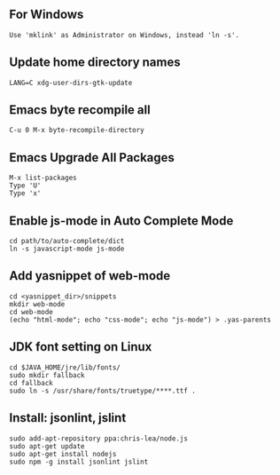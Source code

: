For Windows
-----------

    Use 'mklink' as Administrator on Windows, instead 'ln -s'.

Update home directory names
---------------------------

    LANG=C xdg-user-dirs-gtk-update

Emacs byte recompile all
------------------------

    C-u 0 M-x byte-recompile-directory

Emacs Upgrade All Packages
--------------------------

    M-x list-packages
    Type 'U'
    Type 'x'

Enable js-mode in Auto Complete Mode
------------------------------------

    cd path/to/auto-complete/dict
    ln -s javascript-mode js-mode

Add yasnippet of web-mode
------------------------------------

    cd <yasnippet_dir>/snippets
    mkdir web-mode
    cd web-mode
    (echo "html-mode"; echo "css-mode"; echo "js-mode") > .yas-parents

JDK font setting on Linux
-------------------------

    cd $JAVA_HOME/jre/lib/fonts/
    sudo mkdir fallback
    cd fallback
    sudo ln -s /usr/share/fonts/truetype/****.ttf .

Install: jsonlint, jslint
---------------------------------

    sudo add-apt-repository ppa:chris-lea/node.js
    sudo apt-get update
    sudo apt-get install nodejs
    sudo npm -g install jsonlint jslint
